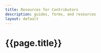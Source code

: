 ```yaml
---
title: Resources for Contributors
description: guides, forms, and resources
layout: default
---
```


# {{page.title}}
